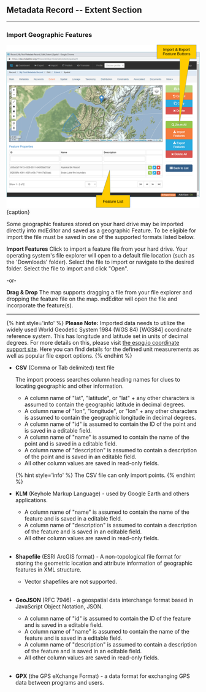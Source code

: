 ## Metadata Record -- Extent Section
---
### Import Geographic Features 
 
![Geographic Extent Features Edit Window](/assets/reference/edit-objects/metadata/extent/features-import.png){caption}

Some geographic features stored on your hard drive may be imported directly into mdEditor and saved as a geographic <span class="md-panel">Feature</span>.  To be eligible for import the file must be saved in one of the supported formats listed below.

<strong class="btn btn-warning btn-xs"> <i class="fa fa-upload"> </i> Import Features</strong> Click to import a feature file from your hard drive.  Your operating system's file explorer will open to a default file location (such as the 'Downloads' folder).  Select the file to import or navigate to the desired folder.  Select the file to import and click "Open".

  -or-

__Drag & Drop__  The map supports dragging a file from your file explorer and dropping the feature file on the map.  mdEditor will open the file and incorporate the feature(s).

---

{% hint style='info' %}
**Please Note:**  Imported data needs to utilize the widely used World Geodetic System 1984 (WGS 84) [WGS84] coordinate reference system.  This has longitude and latitude set in units of decimal degrees. For more details on this, please visit <a href="https://epsg.io/4326" target="_blank">the espg.io coordinate support site</a>.  Here you can find details for the defined unit measurements as well as popular file export options.
{% endhint %}




* __CSV__ (Comma or Tab delimited) text file
   
  The import process searches column heading names for clues to locating geographic and other information.  
    
  * A column name of "lat", "latitude", or "lat" + any other characters is assumed to contain the geographic latitude in decimal degrees.
  * A column name of "lon", "longitude", or "lon" + any other characters is assumed to contain the geographic longitude in decimal degrees.
  * A column name of "id" is assumed to contain the ID of the point and is saved in a editable field.
  * A column name of "name" is assumed to contain the name of the point and is saved in a editable field.
  * A column name of "description" is assumed to contain a description of the point and is saved in an editable field.
  * All other column values are saved in read-only fields. 
    
  {% hint style='info' %}
 The CSV file can only import points.
    {% endhint %} 
  
* __KLM__ (Keyhole Markup Language) - used by Google Earth and others applications.
  
  * A column name of "name" is assumed to contain the name of the feature and is saved in a editable field.
  * A column name of "description" is assumed to contain a description of the feature and is saved in an editable field.
  * All other column values are saved in read-only fields. 
    <br><br>

* __Shapefile__ (ESRI ArcGIS format) - A non-topological file format for storing the geometric location and attribute information of geographic features in XML structure.
  
  * Vector shapefiles are not supported. 
    <br><br>

* __GeoJSON__ (RFC 7946) - a geospatial data interchange format based in JavaScript Object Notation, JSON.
  
  * A column name of "id" is assumed to contain the ID of the feature and is saved in a editable field.
  * A column name of "name" is assumed to contain the name of the feature and is saved in a editable field.
  * A column name of "description" is assumed to contain a description of the feature and is saved in an editable field.
  * All other column values are saved in read-only fields.  
    <br>

* __GPX__ (the GPS eXchange Format) - a data format for exchanging GPS data between programs and users.
